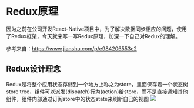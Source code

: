 # Redux原理

因为之前在公司开发React-Native项目中，为了解决数据同步相应的问题，使用了Redux框架，今天就来写一写Redux原理，加深一下自己对Redux的理解。

参考来自：https://www.jianshu.com/p/e984206553c2

## Redux设计理念

Redux是将整个应用状态存储到一个地方上称之为store，里面保存着一个状态树store tree，组件可以派发(dispatch)行为(action)给store，而不是直接通知其他组件，组件内部通过订阅store中的状态state来刷新自己的视图
![](https://upload-images.jianshu.io/upload_images/6548744-df461a22f59ef7da.png?imageMogr2/auto-orient/strip|imageView2/2/w/800)
